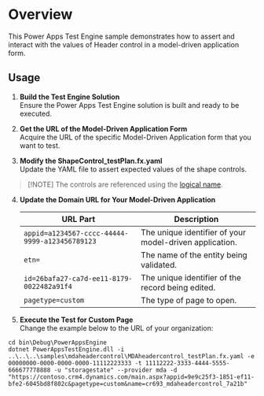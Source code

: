 # Overview

This Power Apps Test Engine sample demonstrates how to assert and interact with the values of Header control in a model-driven application form.

## Usage

1. **Build the Test Engine Solution**  
   Ensure the Power Apps Test Engine solution is built and ready to be executed.

2. **Get the URL of the Model-Driven Application Form**  
   Acquire the URL of the specific Model-Driven Application form that you want to test.

3. **Modify the ShapeControl_testPlan.fx.yaml**  
   Update the YAML file to assert expected values of the shape controls.

  > [!NOTE] The controls are referenced using the [logical name](https://learn.microsoft.com/power-apps/developer/data-platform/entity-metadata#table-names).

4. **Update the Domain URL for Your Model-Driven Application**

   | URL Part | Description |
   |----------|-------------|
   | `appid=a1234567-cccc-44444-9999-a123456789123` | The unique identifier of your model-driven application. |
   | `etn=` | The name of the entity being validated. |
   | `id=26bafa27-ca7d-ee11-8179-0022482a91f4` | The unique identifier of the record being edited. |
   | `pagetype=custom` | The type of page to open. |

5. **Execute the Test for Custom Page**  
   Change the example below to the URL of your organization:

```pwsh
cd bin\Debug\PowerAppsEngine
dotnet PowerAppsTestEngine.dll -i ..\..\..\samples\mdaheadercontrol\MDAheadercontrol_testPlan.fx.yaml -e 00000000-0000-0000-0000-11112223333 -t 11112222-3333-4444-5555-666677778888 -u "storagestate" --provider mda -d "https://contoso.crm4.dynamics.com/main.aspx?appid=9e9c25f3-1851-ef11-bfe2-6045bd8f802c&pagetype=custom&name=cr693_mdaheadercontrol_7a21b"
```
